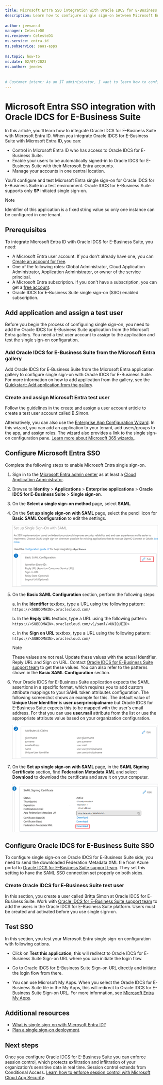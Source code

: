```yaml
---
title: Microsoft Entra SSO integration with Oracle IDCS for E-Business Suite
description: Learn how to configure single sign-on between Microsoft Entra ID and Oracle IDCS for E-Business Suite.

author: jeevansd
manager: CelesteDG
ms.reviewer: CelesteDG
ms.service: entra-id
ms.subservice: saas-apps

ms.topic: how-to
ms.date: 02/07/2023
ms.author: jeedes


# Customer intent: As an IT administrator, I want to learn how to configure single sign-on between Microsoft Entra ID and Oracle IDCS for E-Business Suite so that I can control who has access to Oracle IDCS for E-Business Suite, enable automatic sign-in with Microsoft Entra accounts, and manage my accounts in one central location.
---
```


# Microsoft Entra SSO integration with Oracle IDCS for E-Business Suite

In this article, you'll learn how to integrate Oracle IDCS for E-Business Suite with Microsoft Entra ID. When you integrate Oracle IDCS for E-Business Suite with Microsoft Entra ID, you can:

* Control in Microsoft Entra ID who has access to Oracle IDCS for E-Business Suite.
* Enable your users to be automatically signed-in to Oracle IDCS for E-Business Suite with their Microsoft Entra accounts.
* Manage your accounts in one central location.

You'll configure and test Microsoft Entra single sign-on for Oracle IDCS for E-Business Suite in a test environment. Oracle IDCS for E-Business Suite supports only **SP** initiated single sign-on.

> [!NOTE]
> Identifier of this application is a fixed string value so only one instance can be configured in one tenant.

## Prerequisites

To integrate Microsoft Entra ID with Oracle IDCS for E-Business Suite, you need:

* A Microsoft Entra user account. If you don't already have one, you can [Create an account for free](https://azure.microsoft.com/free/?WT.mc_id=A261C142F).
* One of the following roles: Global Administrator, Cloud Application Administrator, Application Administrator, or owner of the service principal.
* A Microsoft Entra subscription. If you don't have a subscription, you can get a [free account](https://azure.microsoft.com/free/).
* Oracle IDCS for E-Business Suite single sign-on (SSO) enabled subscription.

## Add application and assign a test user

Before you begin the process of configuring single sign-on, you need to add the Oracle IDCS for E-Business Suite application from the Microsoft Entra gallery. You need a test user account to assign to the application and test the single sign-on configuration.

<a name='add-oracle-idcs-for-e-business-suite-from-the-azure-ad-gallery'></a>

### Add Oracle IDCS for E-Business Suite from the Microsoft Entra gallery

Add Oracle IDCS for E-Business Suite from the Microsoft Entra application gallery to configure single sign-on with Oracle IDCS for E-Business Suite. For more information on how to add application from the gallery, see the [Quickstart: Add application from the gallery](~/identity/enterprise-apps/add-application-portal.md).

<a name='create-and-assign-azure-ad-test-user'></a>

### Create and assign Microsoft Entra test user

Follow the guidelines in the [create and assign a user account](~/identity/enterprise-apps/add-application-portal-assign-users.md) article to create a test user account called B.Simon.

Alternatively, you can also use the [Enterprise App Configuration Wizard](https://portal.office.com/AdminPortal/home?Q=Docs#/azureadappintegration). In this wizard, you can add an application to your tenant, add users/groups to the app, and assign roles. The wizard also provides a link to the single sign-on configuration pane. [Learn more about Microsoft 365 wizards.](/microsoft-365/admin/misc/azure-ad-setup-guides). 

<a name='configure-azure-ad-sso'></a>

## Configure Microsoft Entra SSO

Complete the following steps to enable Microsoft Entra single sign-on.

1. Sign in to the [Microsoft Entra admin center](https://entra.microsoft.com) as at least a [Cloud Application Administrator](~/identity/role-based-access-control/permissions-reference.md#cloud-application-administrator).
1. Browse to **Identity** > **Applications** > **Enterprise applications** > **Oracle IDCS for E-Business Suite** > **Single sign-on**.
1. On the **Select a single sign-on method** page, select **SAML**.
1. On the **Set up single sign-on with SAML** page, select the pencil icon for **Basic SAML Configuration** to edit the settings.

   ![Screenshot shows how to edit Basic SAML Configuration.](common/edit-urls.png "Basic Configuration")

1. On the **Basic SAML Configuration** section, perform the following steps:

    a. In the **Identifier** textbox, type a URL using the following pattern: ` https://<SUBDOMAIN>.oraclecloud.com/`

    b. In the **Reply URL** textbox, type a URL using the following pattern: `https://<SUBDOMAIN>.oraclecloud.com/v1/saml/<UNIQUEID>`

    c. In the **Sign on URL** textbox, type a URL using the following pattern:
    ` https://<SUBDOMAIN>.oraclecloud.com/`
    
    >[!NOTE]
    > These values are not real. Update these values with the actual Identifier, Reply URL and Sign on URL. Contact [Oracle IDCS for E-Business Suite support team](https://www.oracle.com/support/advanced-customer-services/) to get these values. You can also refer to the patterns shown in the **Basic SAML Configuration** section.

1. Your Oracle IDCS for E-Business Suite application expects the SAML assertions in a specific format, which requires you to add custom attribute mappings to your SAML token attributes configuration. The following screenshot shows an example for this. The default value of **Unique User Identifier** is **user.userprincipalname** but Oracle IDCS for E-Business Suite expects this to be mapped with the user's email address. For that you can use **user.mail** attribute from the list or use the appropriate attribute value based on your organization configuration.

	![image](common/default-attributes.png)

1. On the **Set up single sign-on with SAML** page, in the **SAML Signing Certificate** section,  find **Federation Metadata XML** and select **Download** to download the certificate and save it on your computer.

	![The Certificate download link](common/metadataxml.png)

## Configure Oracle IDCS for E-Business Suite SSO

To configure single sign-on on Oracle IDCS for E-Business Suite side, you need to send the downloaded Federation Metadata XML file from Azure portal to [Oracle IDCS for E-Business Suite support team](https://www.oracle.com/support/advanced-customer-services/). They set this setting to have the SAML SSO connection set properly on both sides.

### Create Oracle IDCS for E-Business Suite test user

In this section, you create a user called Britta Simon at Oracle IDCS for E-Business Suite. Work with [Oracle IDCS for E-Business Suite support team](https://www.oracle.com/support/advanced-customer-services/) to add the users in the Oracle IDCS for E-Business Suite platform. Users must be created and activated before you use single sign-on.

## Test SSO 

In this section, you test your Microsoft Entra single sign-on configuration with following options. 

* Click on **Test this application**, this will redirect to Oracle IDCS for E-Business Suite Sign-on URL where you can initiate the login flow. 

* Go to Oracle IDCS for E-Business Suite Sign-on URL directly and initiate the login flow from there.

* You can use Microsoft My Apps. When you select the Oracle IDCS for E-Business Suite tile in the My Apps, this will redirect to Oracle IDCS for E-Business Suite Sign-on URL. For more information, see [Microsoft Entra My Apps](/azure/active-directory/manage-apps/end-user-experiences#azure-ad-my-apps).

## Additional resources

* [What is single sign-on with Microsoft Entra ID?](~/identity/enterprise-apps/what-is-single-sign-on.md)
* [Plan a single sign-on deployment](~/identity/enterprise-apps/plan-sso-deployment.md).

## Next steps

Once you configure Oracle IDCS for E-Business Suite you can enforce session control, which protects exfiltration and infiltration of your organization’s sensitive data in real time. Session control extends from Conditional Access. [Learn how to enforce session control with Microsoft Cloud App Security](/cloud-app-security/proxy-deployment-aad).
